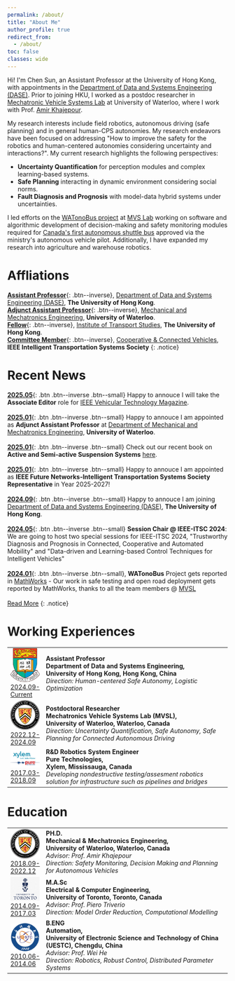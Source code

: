 ```yaml
---
permalink: /about/
title: "About Me"
author_profile: true
redirect_from: 
  - /about/
toc: false
classes: wide
---
```

Hi! I'm Chen Sun, an Assistant Professor at the University of Hong Kong, with appointments in the [Department of Data and Systems Engineering (DASE)](https://www.dase.hku.hk/). Prior to joining HKU, I worked as a postdoc researcher in [Mechatronic Vehicle Systems Lab](https://uwaterloo.ca/mechatronic-vehicle-systems-lab/) at University of Waterloo, where I work with Prof. [Amir Khajepour](https://uwaterloo.ca/mechanical-mechatronics-engineering/profile/akhajepo). 

My research interests include field robotics, autonomous driving (safe planning) and in general human-CPS autonomies. My research endeavors have been focused on addressing "How to improve the safety for the robotics and human-centered autonomies considering uncertainty and interactions?". My current research highlights the following perspectives:
- **Uncertainty Quantification** for perception modules and complex learning-based systems.
- **Safe Planning** interacting in dynamic environment considering social norms.
- **Fault Diagnosis and Prognosis** with model-data hybrid systems under uncertainties.

I led efforts on the <a href="https://uwaterloo.ca/watonobus/">WATonoBus project</a> at <a href="https://uwaterloo.ca/mechatronic-vehicle-systems-lab/">MVS Lab</a> working on software and algorithmic development of decision-making and safety monitoring modules required for <a href="https://uwaterloo.ca/news/media/university-waterloo-launches-canadas-first-driverless">Canada's first autonomous shuttle bus</a> approved via the ministry's autonomous vehicle pilot. Additionally, I have expanded my research into agriculture and warehouse robotics. 

# Affliations

[**Assistant Professor**](#link){: .btn--inverse},  [Department of Data and Systems Engineering (DASE)](https://www.dase.hku.hk/), **The University of Hong Kong**. <br>
[**Adjunct Assistant Professor**](#link){: .btn--inverse},  [Mechanical and Mechatronics Engineering](https://uwaterloo.ca/mechanical-mechatronics-engineering/), **University of Waterloo**. <br>
[**Fellow**](#link){: .btn--inverse},  [Institute of Transport Studies](https://www.institute-of-transport-studies.hku.hk/), **The University of Hong Kong**. <br>
[**Committee Member**](#link){: .btn--inverse}, [Cooperative & Connected Vehicles](https://ieee-itss.org/chapters-committees/cooperative-connected-vehicles/), **IEEE Intelligent Transportation Systems Society**
{: .notice}

# Recent News
[**2025.05**](#link){: .btn .btn--inverse .btn--small} Happy to annouce I will take the **Associate Editor** role for [IEEE Vehicular Technology Magazine](https://vtsociety.org/publication/vtmagazine/).
<br> <br>
[**2025.01**](#link){: .btn .btn--inverse .btn--small} Happy to annouce I am appointed as **Adjunct Assistant Professor** at [Department of Mechanical and Mechatronics Engineering](https://uwaterloo.ca/mechanical-mechatronics-engineering/), **University of Waterloo**.
<br> <br>
[**2025.01**](#link){: .btn .btn--inverse .btn--small} Check out our recent book on  **Active and Semi-active Suspension Systems** [here](https://link.springer.com/book/10.1007/978-3-031-73924-8).
<br> <br>
[**2025.01**](#link){: .btn .btn--inverse .btn--small} Happy to annouce I am appointed as **IEEE Future Networks-Intelligent Transportation Systems Society Representative** in Year 2025-2027!
<br> <br> 
[**2024.09**](#link){: .btn .btn--inverse .btn--small} Happy to annouce I am joining [Department of Data and Systems Engineering (DASE)](https://www.dase.hku.hk/), **The University of Hong Kong**.
<br> <br> 
[**2024.05**](#link){: .btn .btn--inverse .btn--small} **Session Chair @ IEEE-ITSC 2024**: We are going to host two special sessions for IEEE-ITSC 2024, "Trustworthy Diagnosis and Prognosis in Connected, Cooperative and Automated Mobility" and "Data-driven and Learning-based Control Techniques for Intelligent Vehicles"
<br> <br> 
[**2024.01**](#link){: .btn .btn--inverse .btn--small}, **WATonoBus** Project gets reported in [MathWorks](https://www.mathworks.com/company/mathworks-stories/developing-adas-technology-for-self-driving-campus-shuttle-bus.html) - Our work in safe testing and open road deployment gets reported by MathWorks, thanks to all the team members @ [MVSL](https://uwaterloo.ca/mechatronic-vehicle-systems-lab/our-people)
<br><br>
[Read More](/news)
{: .notice}

# Working Experiences
<table class="tg" style="undefined;table-layout: fixed;" >
<colgroup>
<col style="width: 15%">
<col style="width: 85%">
</colgroup>
<tbody>
  <tr>
    <td class="tg-0lax"><img src="/assets/images/HKU.png" alt="test"><br><a href="#link" class="btn btn--inverse">2024.09-Current</a></td>
    <td class="tg-0lax"><span style="font-weight:bold">Assistant Professor<br>Department of Data and Systems Engineering, <br>University of Hong Kong, Hong Kong, China</span> <br>
    <span style="font-style:italic">Direction: Human-centered Safe Autonomy, Logistic Optimization </span>
    </td>
  </tr>
  <tr>
    <td class="tg-0lax"><img src="/assets/images/University_of_Waterloo.png" alt="test"><br><a href="#link" class="btn btn--inverse">2022.12-2024.09</a></td>
    <td class="tg-0lax"><span style="font-weight:bold">Postdoctoral Researcher<br>Mechatronics Vehicle Systems Lab (MVSL), <br>University of Waterloo, Waterloo, Canada</span> <br>
    <span style="font-style:italic">Direction: Uncertainty Quantification, Safe Autonomy, Safe Planning for Connected Autonomous Driving</span>
    </td>
  </tr>
  <tr>
    <td class="tg-0lax"><img src="/assets/images/xylem-pure.png" alt="test"><br><a href="#link" class="btn btn--inverse">2017.03-2018.09</a></td>
    <td class="tg-0lax"><span style="font-weight:bold">R&D Robotics System Engineer<br>Pure Technologies, <br>Xylem, Mississauga, Canada</span> <br>
    <span style="font-style:italic">Developing nondestructive testing/assesment robotics solution for infrastructure such as pipelines and bridges</span>
    </td>
  </tr> 
</tbody>
</table>

# Education
<table class="tg" style="undefined;table-layout: fixed;" >
<colgroup>
<col style="width: 15%">
<col style="width: 85%">
</colgroup>
<tbody>
  <tr>
    <td class="tg-0lax"><img src="/assets/images/University_of_Waterloo.png" alt="test"><br><a href="#link" class="btn btn--inverse">2018.09-2022.12</a></td>
    <td class="tg-0lax"><span style="font-weight:bold">PH.D.<br>Mechanical & Mechatronics Engineering, <br>University of Waterloo, Waterloo, Canada</span> <br>
    <span style="font-style:italic">Advisor: Prof. Amir Khajepour</span><br>
    <span style="font-style:italic">Direction: Safety Monitoring, Decision Making and Planning for Autonomous Vehicles</span>
    </td>
  </tr>
  <tr>
    <td class="tg-0lax"><img src="/assets/images/uoft.png" alt="test"><br><a href="#link" class="btn btn--inverse">2014.09-2017.03</a></td>
    <td class="tg-0lax"><span style="font-weight:bold">M.A.Sc<br>Electrical & Computer Engineering, <br>University of Toronto, Toronto, Canada</span> <br>
    <span style="font-style:italic">Advisor: Prof. Piero Triverio</span><br>
    <span style="font-style:italic">Direction: Model Order Reduction, Computational Modelling</span>
    </td>
  </tr> 
  <tr>
    <td class="tg-0lax"><img src="/assets/images/uestc.png" alt="test"><br><a href="#link" class="btn btn--inverse">2010.06-2014.06</a></td>
    <td class="tg-0lax"><span style="font-weight:bold">B.ENG<br>Automation, <br>University of Electronic Science and Technology of China (UESTC), Chengdu, China</span> <br>
    <span style="font-style:italic">Advisor: Prof. Wei He</span><br>
    <span style="font-style:italic">Direction: Robotics, Robust Control, Distributed Parameter Systems</span>
    </td>
  </tr> 
</tbody>
</table>


<script type="text/javascript" id="clustrmaps" src="//clustrmaps.com/map_v2.js?d=TaDoHhc7IqpZsYEngfyzOs5UH_LMjsmTZeXjULk503Y"></script>